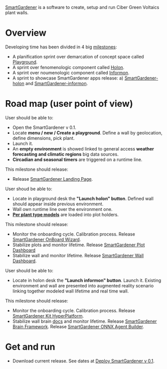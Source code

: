 [SmartGardener](https://github.com/jsanchezamai/smartgardener/wiki) is a software to create, setup and run Ciber Green Voltaics plant walls. 

Overview
============
Developing time has been divided in 4 big [milestones](https://github.com/jsanchezamai/smartgardener/milestones):

- A planification sprint over demarcation of concept space called [Playground](https://github.com/jsanchezamai/smartgardener/wiki/Playground).
- A sprint over fenomenologic component called [Holon](https://github.com/jsanchezamai/smartgardener/wiki/Holon).
- A sprint over noumenologic component called [Informon](https://github.com/jsanchezamai/smartgardener/wiki/Informon).
- A sprint to showcase SmartGardener apps release: a) [SmartGardener-holon](https://github.com/jsanchezamai/smartgardener/wiki/holon-SmartGardener) and [SmartGardener-informon](https://github.com/jsanchezamai/smartgardener/wiki/informon-SmartGardener).

Road map (user point of view)
============

User should be able to:

- Open the SmartGardener v 0.1.
- Locate **menu / new / Create a playground**. Define a wall by geolocation, define dimensions, pick plant. 
- Launch it. 
- An **empty environment** is showed linked to general access **weather forecasting and climatic regions** big data sources.
- **Circadian and seasonal timers** are triggered on a runtime line.

This milestone should release:

- Release [SmartGardener Landing Page](https://github.com/fablabbcn/smartcitizen-landing).

User shoud be able to:

- Locate in playground desk the **"Launch holon" button**. Defined wall should appear inside previous environment.
- Wall own runtime line over the environment one. 
- [**Per plant type models**](https://github.com/fablabbcn/smartcitizen-iscape-models) are loaded into plot holders.

This milestone should release:

- Monitor the onboarding cycle. Calibration process. Release [SmartGardener OnBoard Wizard](https://github.com/fablabbcn/smartcitizen-onboarding-app-start).
- Stabilize plots and monitor lifetime. Release [SmartGardener Plot Dashboard](https://github.com/fablabbcn/smartcitizen-react-dashboard)
- Stabilize wall and monitor lifetime. Release [SmartGardener Wall Dashboard](https://github.com/fablabbcn/smartcitizen-now-dashboard).

User should be able to:

- Locate in holon desk the **"Launch informon" button**. Launch it. Existing environment and wall are presented into augmented reality scenario linking together modeled wall lifetime and real time wall.

This milestone should release:
- Monitor the onboarding cycle. Calibration process. Release [SmartGardener Kit HyperPlatform](https://github.com/fablabbcn/smartcitizen-web).
- Stabilize wall brain [docs](https://github.com/fablabbcn/smartcitizen-iscape-docs/tree/master/docs/Sensor%20Analysis%20Framework) and monitor lifetime.  Release [SmartGardener Brain Framework](https://github.com/fablabbcn/smartcitizen-iscape-data). Release [SmartGardener ONNX Agent Builder](https://github.com/Microsoft/onnxjs).

Get and run
==============
- Download current release. See dates at [Deploy SmartGardener v 0.1](https://github.com/jsanchezamai/smartgardener/milestone/4).
